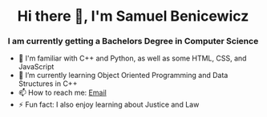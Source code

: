 <h1 align="center">Hi there 👋, I'm Samuel Benicewicz</h1>
<h3 align="center">I am currently getting a Bachelors Degree in Computer Science</h3>

- 🔭 I'm familiar with C++ and Python, as well as some HTML, CSS, and JavaScript
- 🌱 I’m currently learning Object Oriented Programming and Data Structures in C++
- 📫 How to reach me: <a href="mailto:sambenicewicz@yahoo.com">Email</a>
- ⚡ Fun fact: I also enjoy learning about Justice and Law
